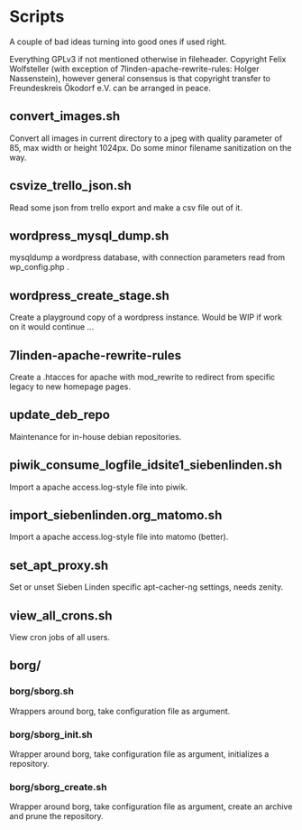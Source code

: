 # Scripts

A couple of bad ideas turning into good ones if used right.

Everything GPLv3 if not mentioned otherwise in fileheader.
Copyright Felix Wolfsteller (with exception of 7linden-apache-rewrite-rules:
Holger Nassenstein), however general consensus is that copyright transfer to
Freundeskreis Ökodorf e.V. can be arranged in peace.

## convert_images.sh

Convert all images in current directory to a jpeg with quality parameter of
85, max width or height 1024px.  Do some minor filename sanitization on the
way.

## csvize_trello_json.sh

Read some json from trello export and make a csv file out of it.

## wordpress_mysql_dump.sh

mysqldump a wordpress database, with connection parameters read from wp_config.php .

## wordpress_create_stage.sh

Create a playground copy of a wordpress instance.  Would be WIP if work on it would continue ...

## 7linden-apache-rewrite-rules

Create a .htacces for apache with mod_rewrite to redirect from specific legacy to new homepage pages.

## update_deb_repo

Maintenance for in-house debian repositories.

## piwik_consume_logfile_idsite1_siebenlinden.sh

Import a apache access.log-style file into piwik.

## import_siebenlinden.org_matomo.sh

Import a apache access.log-style file into matomo (better).

## set_apt_proxy.sh

Set or unset Sieben Linden specific apt-cacher-ng settings, needs zenity.

## view_all_crons.sh

View cron jobs of all users.

## borg/

### borg/sborg.sh
Wrappers around borg, take configuration file as argument.

### borg/sborg_init.sh
Wrapper around borg, take configuration file as argument, initializes a
repository.

### borg/sborg_create.sh
Wrapper around borg, take configuration file as argument, create an archive and
prune the repository.

